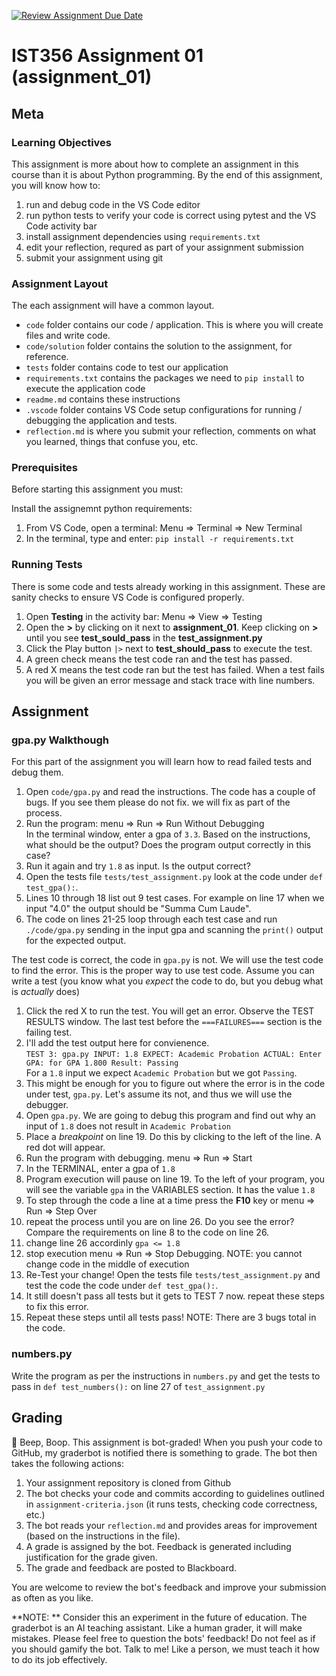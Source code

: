 [![Review Assignment Due Date](https://classroom.github.com/assets/deadline-readme-button-22041afd0340ce965d47ae6ef1cefeee28c7c493a6346c4f15d667ab976d596c.svg)](https://classroom.github.com/a/SWuRbOmc)
# IST356 Assignment 01 (assignment_01)

## Meta

### Learning Objectives

This assignment is more about how to complete an assignment in this course than it is about Python programming. By the end of this assignment, you will know how to:

1. run and debug code in the VS Code editor
2. run python tests to verify your code is correct using pytest and the VS Code activity bar
3. install assignment dependencies using `requirements.txt`
4. edit your reflection, requred as part of your assignment submission
5. submit your assignment using git

### Assignment Layout

The each assignment will have a common layout.

- `code` folder contains our code / application. This is where you will create files and write code.
- `code/solution` folder contains the solution to the assignment, for reference.
- `tests` folder contains code to test our application
- `requirements.txt` contains the packages we need to `pip install` to execute the application code
- `readme.md` contains these instructions
- `.vscode` folder contains VS Code setup configurations for running / debugging the application and tests.
-  `reflection.md` is where you submit your reflection, comments on what you learned, things that confuse you, etc.

### Prerequisites 

Before starting this assignment you must:

Install the assignemnt python requirements:

1. From VS Code, open a terminal: Menu => Terminal => New Terminal
2. In the terminal, type and enter: `pip install -r requirements.txt`


### Running Tests

There is some code and tests already working in this assignment. These are sanity checks to ensure VS Code is configured properly.

1. Open **Testing** in the activity bar: Menu => View => Testing
2. Open the **>** by clicking on it next to **assignment_01**. Keep clicking on **>** until you see **test_sould_pass** in the **test_assignment.py**
3. Click the Play button `|>` next to **test_should_pass** to execute the test. 
4. A green check means the test code ran and the test has passed.
5. A red X means the test code ran but the test has failed. When a test fails you will be given an error message and stack trace with line numbers.

## Assignment

### gpa.py Walkthough

For this part of the assignment you will learn how to read failed tests and debug them.

1. Open `code/gpa.py` and read the instructions. The code has a couple of bugs. If you see them please do not fix. we will fix as part of the process.
2. Run the program: menu => Run => Run Without Debugging  
In the terminal window, enter a gpa of `3.3`. Based on the instructions, what should be the output? Does the program output correctly in this case?
3. Run it again and try `1.8` as input. Is the output correct?
4. Open the tests file `tests/test_assignment.py` look at the code under `def test_gpa():`. 
5. Lines 10 through 18 list out 9 test cases. For example on line 17 when we input "4.0" the output should be "Summa Cum Laude".
6. The code on lines 21-25 loop through each test case and run `./code/gpa.py` sending in the input gpa and scanning the `print()` output for the expected output.


The test code is correct, the code in `gpa.py` is not. We will use the test code to find the error. This is the proper way to use test code. Assume you can write a test (you know what you *expect* the code to do, but you debug what is *actually* does)


1. Click the red X to run the test. You will get an error. Observe the TEST RESULTS window. The last test before the `===FAILURES===` section is the failing test. 
2. I'll add the test output here for convienence.   
`TEST 3: gpa.py INPUT: 1.8 EXPECT: Academic Probation ACTUAL: Enter GPA: for GPA 1.800 Result: Passing`  
For a `1.8` input we expect `Academic Probation` but we got `Passing`.
3. This might be enough for you to figure out where the error is in the code under test, `gpa.py`. Let's assume its not, and thus we will use the debugger.
4. Open `gpa.py`. We are going to debug this program and find out why an input of `1.8` does not result in `Academic Probation`
5. Place a *breakpoint* on line 19. Do this by clicking to the left of the line. A red dot will appear.
6. Run the program with debugging. menu => Run => Start 
7. In the TERMINAL, enter a gpa of `1.8`
8. Program execution will pause on line 19. To the left of your program, you will see the variable `gpa` in the VARIABLES section. It has the value `1.8`
9. To step through the code a line at a time press the **F10** key or menu => Run => Step Over
10. repeat the process until you are on line 26. Do you see the error? Compare the requirements on line 8 to the code on line 26.
11. change line 26 accordinly `gpa <= 1.8`
12. stop execution menu => Run => Stop Debugging. NOTE: you cannot change code in the middle of execution
13. Re-Test your change! Open the tests file `tests/test_assignment.py` and test the code the code under `def test_gpa():`.
14. It still doesn't pass all tests but it gets to TEST 7 now. repeat these steps to fix this error.
15. Repeat these steps until all tests pass! NOTE: There are 3 bugs total in the code.


### numbers.py

Write the program as per the instructions in `numbers.py` and get the tests to pass in `def test_numbers():` on line 27 of `test_assignment.py`
 

## Grading 

🤖 Beep, Boop. This assignment is bot-graded! When you push your code to GitHub, my graderbot is notified there is something to grade. The bot then takes the following actions:

1. Your assignment repository is cloned from Github
2. The bot checks your code and commits according to guidelines outlined in `assignment-criteria.json` (it runs tests, checking code correctness, etc.)
3. The bot reads your `reflection.md` and provides areas for improvement (based on the instructions in the file).
4. A grade is assigned by the bot. Feedback is generated including justification for the grade given.
5. The grade and feedback are posted to Blackboard.

You are welcome to review the bot's feedback and improve your submission as often as you like.

**NOTE: ** Consider this an experiment in the future of education. The graderbot is an AI teaching assistant. Like a human grader, it will make mistakes. Please feel free to question the bots' feedback! Do not feel as if you should gamify the bot. Talk to me! Like a person, we must teach it how to do its job effectively. 


